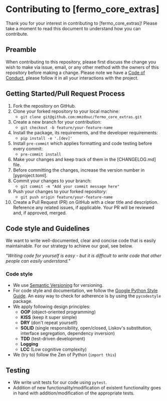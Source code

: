 # Contributing to [fermo_core_extras]

Thank you for your interest in contributing to [fermo_core_extras]! Please take a 
moment to
read this document to understand how you can contribute.

## Preamble

When contributing to this repository, please first discuss the change you wish to
make via issue, email, or any other method with the owners of this repository
before making a change. Please note we have a [Code of Conduct](CODE_OF_CONDUCT.md),
please follow it in all your interactions with the project.

## Getting Started/Pull Request Process

1. Fork the repository on GitHub.
2. Clone your forked repository to your local machine:
   - `git clone git@github.com:mmzdouc/fermo_core_extras.git`
3. Create a new branch for your contribution:
   - `git checkout -b feature/your-feature-name`
4. Install the package, its requirements, and the developer requirements:
   - `pip install -e '.[dev]'`
5. Install `pre-commit` which applies formatting and code testing before every commit:
   - `pre-commit install`
6. Make your changes and keep track of them in the [CHANGELOG.md] file.
7. Before committing the changes, increase the version number in [pyproject.toml].
8. Commit your changes to your branch:
   - `git commit -m "Add your commit message here"`
9. Push your changes to your forked repository:
   - `git push origin feature/your-feature-name`
10. Create a Pull Request (PR) on GitHub with a clear title and description.
    Reference any related issues, if applicable. Your PR will be reviewed and, if
    approved, merged.

## Code style and Guidelines

We want to write well-documented, clear and concise code that is easily maintainable.
For our strategy to achieve our goal, see below.

*"Writing code for yourself is easy - but it is difficult to write code that other
people can easily understand."*

### Code style

- We use [Semantic Versioning](http://semver.org/) for versioning.
- For code style and documentation, we follow the
  [Google Python Style Guide](https://google.github.io/styleguide/pyguide.html). An
  easy way to check for adherence is by using the `pycodestyle` package.
- We apply following design principles:
  - **OOP** (object-oriented programming)
  - **KISS** (keep it super simple)
  - **DRY** (don't repeat yourself)
  - **SOLID** (single responsibility, open/closed, Liskov's substitution, interface
    segregation, dependency inversion)
  - **TDD** (test-driven development)
  - **Logging**
  - **LCC** (Low cognitive complexity)
- We (try to) follow the Zen of Python (`import this`)

## Testing

- We write unit tests for our code using `pytest`.
- Addition of new functionality/modification of existent functionality goes in hand
  with addition/modification of the appropriate tests.
